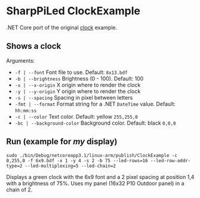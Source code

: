 # SharpPiLed ClockExample

.NET Core port of the original [clock](https://github.com/hzeller/rpi-rgb-led-matrix/blob/master/examples-api-use/clock.cc) example.

## Shows a clock

Arguments:

* `-f | --font` Font file to use. Default: `8x13.bdf`
* `-b | --brightness` Brightness (0 - 100). Default: 100
* `-x | --x-origin` X origin where to render the clock
* `-y | --y-origin` Y origin where to render the clock
* `-s | --spacing` Spacing in pixel between letters
* `-fmt | --format` Format string for a .NET `DateTime` value. Default: `hh:mm:ss`
* `-c | --color` Text color. Default: yellow `255,255,0`
* `-bc | --background-color` Background color. Default: black `0,0,0`

## Run (example for *my* display)

`sudo ./bin/Debug/netcoreapp3.1/linux-arm/publish/ClockExample -c 0,255,0 -f 6x9.bdf -x 1 -y 4 -s 2 -b 75 --led-rows=16 --led-row-addr-type=2 --led-multiplexing=5 --led-chain=2`

Displays a green clock with the 6x9 font and a 2 pixel spacing at position 1,4 with a brightness of 75%. Uses my panel (16x32 P10 Outdoor panel) in a chain of 2.
